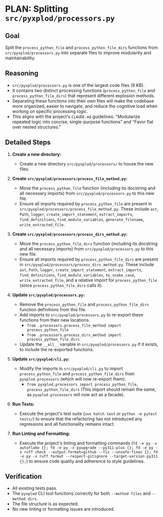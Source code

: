 # PLAN: Splitting `src/pyxplod/processors.py`

## Goal
Split the `process_python_file` and `process_python_file_dirs` functions from `src/pyxplod/processors.py` into separate files to improve modularity and maintainability.

## Reasoning
- `src/pyxplod/processors.py` is one of the largest code files (9 KB).
- It contains two distinct processing functions (`process_python_file` and `process_python_file_dirs`) that represent different explosion methods.
- Separating these functions into their own files will make the codebase more organized, easier to navigate, and reduce the cognitive load when working on specific processing logic.
- This aligns with the project's `CLAUDE.md` guidelines: "Modularize repeated logic into concise, single-purpose functions" and "Favor flat over nested structures."

## Detailed Steps

1.  **Create a new directory:**
    *   Create a new directory `src/pyxplod/processors/` to house the new files.

2.  **Create `src/pyxplod/processors/process_file_method.py`:**
    *   Move the `process_python_file` function (including its docstring and all necessary imports) from `src/pyxplod/processors.py` to this new file.
    *   Ensure all imports required by `process_python_file` are present in `src/pyxplod/processors/process_file_method.py`. These include `ast`, `Path`, `logger`, `create_import_statement`, `extract_imports`, `find_definitions`, `find_module_variables`, `generate_filename`, `write_extracted_file`.

3.  **Create `src/pyxplod/processors/process_dirs_method.py`:**
    *   Move the `process_python_file_dirs` function (including its docstring and all necessary imports) from `src/pyxplod/processors.py` to this new file.
    *   Ensure all imports required by `process_python_file_dirs` are present in `src/pyxplod/processors/process_dirs_method.py`. These include `ast`, `Path`, `logger`, `create_import_statement`, `extract_imports`, `find_definitions`, `find_module_variables`, `to_snake_case`, `write_extracted_file`, and a relative import for `process_python_file` (since `process_python_file_dirs` calls it).

4.  **Update `src/pyxplod/processors.py`:**
    *   Remove the `process_python_file` and `process_python_file_dirs` function definitions from this file.
    *   Add imports to `src/pyxplod/processors.py` to re-export these functions from their new locations.
        *   `from .processors.process_file_method import process_python_file`
        *   `from .processors.process_dirs_method import process_python_file_dirs`
    *   Update the `__all__` variable in `src/pyxplod/processors.py` if it exists, to include the re-exported functions.

5.  **Update `src/pyxplod/cli.py`:**
    *   Modify the imports in `src/pyxplod/cli.py` to import `process_python_file` and `process_python_file_dirs` from `pyxplod.processors` (which will now re-export them).
        *   `from pyxplod.processors import process_python_file, process_python_file_dirs` (This import should remain the same, as `pyxplod.processors` will now act as a facade).

6.  **Run Tests:**
    *   Execute the project's test suite (`uvx hatch test` or `python -m pytest tests/`) to ensure that the refactoring has not introduced any regressions and all functionality remains intact.

7.  **Run Linting and Formatting:**
    *   Execute the project's linting and formatting commands (`fd -e py -x autoflake {}; fd -e py -x pyupgrade --py311-plus {}; fd -e py -x ruff check --output-format=github --fix --unsafe-fixes {}; fd -e py -x ruff format --respect-gitignore --target-version py311 {};`) to ensure code quality and adherence to style guidelines.

## Verification
- All existing tests pass.
- The `pyxplod` CLI tool functions correctly for both `--method files` and `--method dirs`.
- The file structure is as expected.
- No new linting or formatting issues are introduced.
